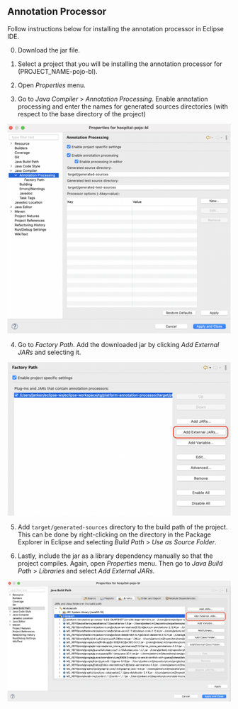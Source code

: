 ## Annotation Processor
Follow instructions below for installing the annotation processor in Eclipse IDE.

0. Download the jar file.

1. Select a project that you will be installing the annotation processor for (PROJECT\_NAME-pojo-bl).

2. Open *Properties* menu.

3. Go to *Java Compiler* > *Annotation Processing*. Enable annotation processing and enter the names for generated sources directories (with respect to the base directory of the project)

![annotation-processing](project-properties.png)

4. Go to *Factory Path*. Add the downloaded jar by clicking *Add External JARs* and selecting it.

![factory-path](factory-path.png)

5. Add `target/generated-sources` directory to the build path of the project. This can be done by right-clicking on the directory in the Package Explorer in Eclipse and selecting *Build Path* > *Use as Source Folder*.

6. Lastly, include the jar as a library dependency manually so that the project compiles. Again, open *Properties* menu. Then go to *Java Build Path* > *Libraries* and select *Add External JARs*.

![libraries](libraries.png)

